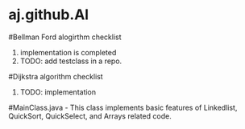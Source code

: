 # aj.github.Al
#Bellman Ford alogirthm checklist

1. implementation is completed
2. TODO: add testclass in a repo.

#Dijkstra algorithm checklist

1. TODO: implementation

#MainClass.java - This class implements basic features of Linkedlist, QuickSort, QuickSelect, and Arrays related code. 

